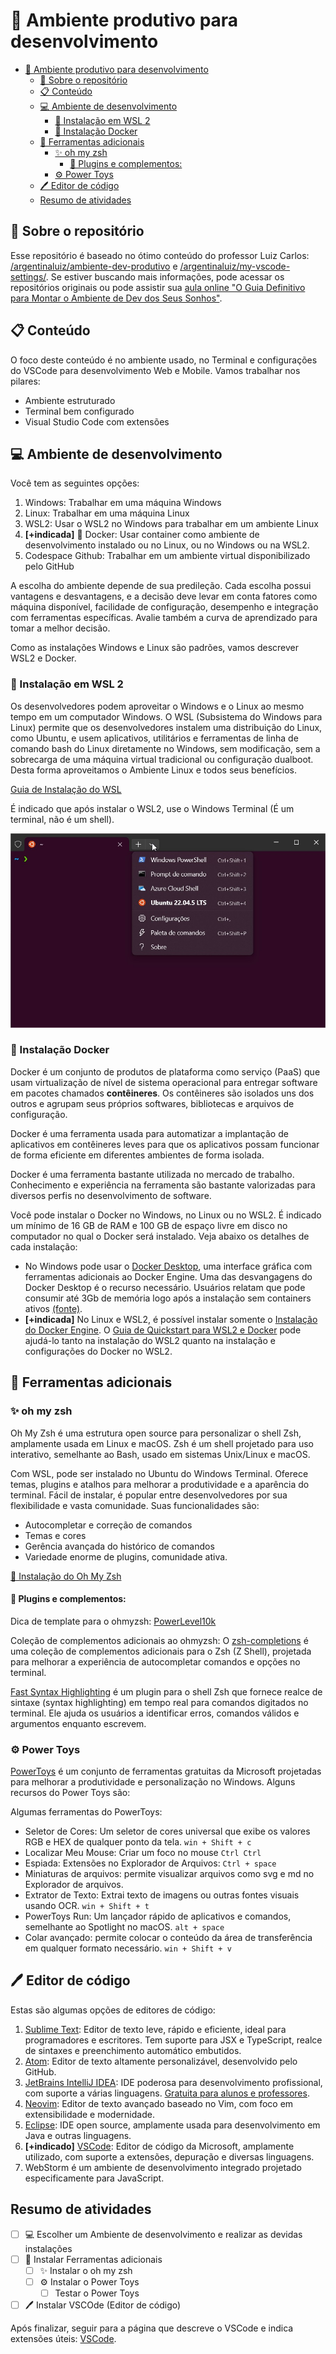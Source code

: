 # 🌟 Ambiente produtivo para desenvolvimento

- [🌟 Ambiente produtivo para desenvolvimento](#-ambiente-produtivo-para-desenvolvimento)
  - [📂 Sobre o repositório](#-sobre-o-repositório)
  - [📋 Conteúdo](#-conteúdo)
  - [💻 Ambiente de desenvolvimento](#-ambiente-de-desenvolvimento)
    - [🐧 Instalação em WSL 2](#-instalação-em-wsl-2)
    - [🐳 Instalação Docker](#-instalação-docker)
  - [🔧 Ferramentas adicionais](#-ferramentas-adicionais)
    - [✨ oh my zsh](#-oh-my-zsh)
      - [🔌 Plugins e complementos:](#-plugins-e-complementos)
    - [⚙️ Power Toys](#️-power-toys)
  - [🖊️ Editor de código](#️-editor-de-código)
  - [Resumo de atividades](#resumo-de-atividades)

## 📂 Sobre o repositório
Esse repositório é baseado no ótimo conteúdo do professor Luiz Carlos:   
[/argentinaluiz/ambiente-dev-produtivo](https://github.com/argentinaluiz/ambiente-dev-produtivo) e [/argentinaluiz/my-vscode-settings/](https://github.com/argentinaluiz/my-vscode-settings). Se estiver buscando mais informações, pode acessar os repositórios originais ou pode assistir sua [aula online "O Guia Definitivo para Montar o Ambiente de Dev dos Seus Sonhos"](https://www.youtube.com/watch?v=btCf40ax0WU&ab_channel=FullCycle).


## 📋 Conteúdo

O foco deste conteúdo é no ambiente usado, no Terminal e configurações do VSCode para desenvolvimento Web e Mobile. Vamos trabalhar nos pilares:

* Ambiente estruturado 
* Terminal bem configurado
* Visual Studio Code com extensões

## 💻 Ambiente de desenvolvimento
Você tem as seguintes opções:
1. Windows: Trabalhar em uma máquina Windows
2. Linux: Trabalhar em uma máquina Linux
3. WSL2: Usar o WSL2 no Windows para trabalhar em um ambiente Linux
4. **[+indicada]** 🐳 Docker: Usar container como ambiente de desenvolvimento instalado ou no Linux, ou no Windows ou na WSL2.
5. Codespace Github: Trabalhar em um ambiente virtual disponibilizado pelo GitHub

A escolha do ambiente depende de sua predileção. Cada escolha possui vantagens e desvantagens, e a decisão deve levar em conta fatores como máquina disponível, facilidade de configuração, desempenho e integração com ferramentas específicas. Avalie também a curva de aprendizado para tomar a melhor decisão.

Como as instalações Windows e Linux são padrões, vamos descrever WSL2 e Docker.

### 🐧 Instalação em WSL 2

Os desenvolvedores podem aproveitar o Windows e o Linux ao mesmo tempo em um computador Windows. O WSL (Subsistema do Windows para Linux) permite que os desenvolvedores instalem uma distribuição do Linux, como Ubuntu, e usem aplicativos, utilitários e ferramentas de linha de comando bash do Linux diretamente no Windows, sem modificação, sem a sobrecarga de uma máquina virtual tradicional ou configuração dualboot. Desta forma aproveitamos o Ambiente Linux e todos seus benefícios.

[Guia de Instalação do WSL](https://learn.microsoft.com/pt-br/windows/wsl/install)

É indicado que após instalar o WSL2, use o Windows Terminal (É um terminal, não é um shell).

![Windows Terminal com Ubuntu](images/windows_terminal.jpg)

### 🐳 Instalação Docker
Docker é um conjunto de produtos de plataforma como serviço (PaaS) que usam virtualização de nível de sistema operacional para entregar software em pacotes chamados **contêineres**. Os contêineres são isolados uns dos outros e agrupam seus próprios softwares, bibliotecas e arquivos de configuração. 

Docker é uma ferramenta usada para automatizar a implantação de aplicativos em contêineres leves para que os aplicativos possam funcionar de forma eficiente em diferentes ambientes de forma isolada. 

Docker é uma ferramenta bastante utilizada no mercado de trabalho. Conhecimento e experiência na ferramenta são bastante valorizadas para diversos perfis no desenvolvimento de software.

Você pode instalar o Docker no Windows, no Linux ou no WSL2. É indicado um mínimo de 16 GB de RAM e 100 GB de espaço livre em disco no computador no qual o Docker será instalado. Veja abaixo os detalhes de cada instalação:

* No Windows pode usar o [Docker Desktop](https://www.docker.com/products/docker-desktop/), uma interface gráfica com ferramentas adicionais ao Docker Engine. Uma das desvangagens do Docker Desktop é o recurso necessário. Usuários relatam que pode consumir até 3Gb de memória logo após a instalação sem containers ativos [(fonte)](https://forums.docker.com/t/docker-desktop-idle-memory-usage/138540?utm_source=chatgpt.com).
* **[+indicada]** No Linux e WSL2, é possível instalar somente o [Instalação do Docker Engine](https://docs.docker.com/engine/install/). O [Guia de Quickstart para WSL2 e Docker](https://github.com/codeedu/wsl2-docker-quickstart) pode ajudá-lo tanto na instalação do WSL2 quanto na instalação e configurações do Docker no WSL2.

## 🔧 Ferramentas adicionais
### ✨ oh my zsh
Oh My Zsh é uma estrutura open source para personalizar o shell Zsh, amplamente usada em Linux e macOS. Zsh é um shell projetado para uso interativo, semelhante ao Bash, usado em sistemas Unix/Linux e macOS.

Com WSL, pode ser instalado no Ubuntu do Windows Terminal. Oferece temas, plugins e atalhos para melhorar a produtividade e a aparência do terminal. Fácil de instalar, é popular entre desenvolvedores por sua flexibilidade e vasta comunidade. Suas funcionalidades são:
* Autocompletar e correção de comandos
* Temas e cores
* Gerência avançada do histórico de comandos
* Variedade enorme de plugins, comunidade ativa.

[📖 Instalação do Oh My Zsh](https://ohmyz.sh/#install)

#### 🔌 Plugins e complementos:
Dica de template para o ohmyzsh: [PowerLevel10k](https://github.com/romkatv/powerlevel10k)

Coleção de complementos adicionais ao ohmyzsh: O [zsh-completions](https://github.com/zsh-users/zsh-completions) é uma coleção de complementos adicionais para o Zsh (Z Shell), projetada para melhorar a experiência de autocompletar comandos e opções no terminal. 

[Fast Syntax Highlighting](https://github.com/zdharma/fast-syntax-highlighting) é um plugin para o shell Zsh que fornece realce de sintaxe (syntax highlighting) em tempo real para comandos digitados no terminal. Ele ajuda os usuários a identificar erros, comandos válidos e argumentos enquanto escrevem.

### ⚙️ Power Toys
[PowerToys](https://apps.microsoft.com/detail/xp89dcgq3k6vld?hl=en-US&gl=BR) é um conjunto de ferramentas gratuitas da Microsoft projetadas para melhorar a produtividade e personalização no Windows. Alguns recursos do Power Toys são:

Algumas ferramentas do PowerToys:
* Seletor de Cores: Um seletor de cores universal que exibe os valores RGB e HEX de qualquer ponto da tela. `win + Shift + c`
* Localizar Meu Mouse: Criar um foco no mouse `Ctrl Ctrl`
* Espiada: Extensões no Explorador de Arquivos: `Ctrl + space`
* Miniaturas de arquivos: permite visualizar arquivos como svg e md no Explorador de arquivos. 
* Extrator de Texto: Extrai texto de imagens ou outras fontes visuais usando OCR. `win + Shift + t`
* PowerToys Run: Um lançador rápido de aplicativos e comandos, semelhante ao Spotlight no macOS. `alt + space`
* Colar avançado: permite colocar o conteúdo da área de transferência em qualquer formato necessário. `win + Shift + v`

## 🖊️ Editor de código
Estas são algumas opções de editores de código: 

1. [Sublime Text](https://www.sublimetext.com/): Editor de texto leve, rápido e eficiente, ideal para programadores e escritores. Tem suporte para JSX e TypeScript, realce de sintaxes e preenchimento automático embutidos.
2. [Atom](https://github.blog/news-insights/product-news/sunsetting-atom/): Editor de texto altamente personalizável, desenvolvido pelo GitHub.
3. [JetBrains IntelliJ IDEA](https://www.jetbrains.com/): IDE poderosa para desenvolvimento profissional, com suporte a várias linguagens. [Gratuita para alunos e professores](https://www.jetbrains.com/community/education/).
4. [Neovim](https://neovim.io/): Editor de texto avançado baseado no Vim, com foco em extensibilidade e modernidade.
5. [Eclipse](https://www.eclipse.org/): IDE open source, amplamente usada para desenvolvimento em Java e outras linguagens.
6. **[+indicado]** [VSCode](https://code.visualstudio.com/): Editor de código da Microsoft, amplamente utilizado, com suporte a extensões, depuração e diversas linguagens.
7. WebStorm é um ambiente de desenvolvimento integrado projetado especificamente para JavaScript.


## Resumo de atividades
- [ ] 💻 Escolher um Ambiente de desenvolvimento e realizar as devidas instalações
- [ ] 🔧 Instalar Ferramentas adicionais
    - [ ] ✨ Instalar o oh my zsh
    - [ ] ⚙️ Instalar o Power Toys
        - [ ] Testar o Power Toys
- [ ] 🖊️ Instalar VSCOde (Editor de código)

Após finalizar, seguir para a página que descreve o VSCode e indica extensões úteis: [VSCode](VSCODE.md).